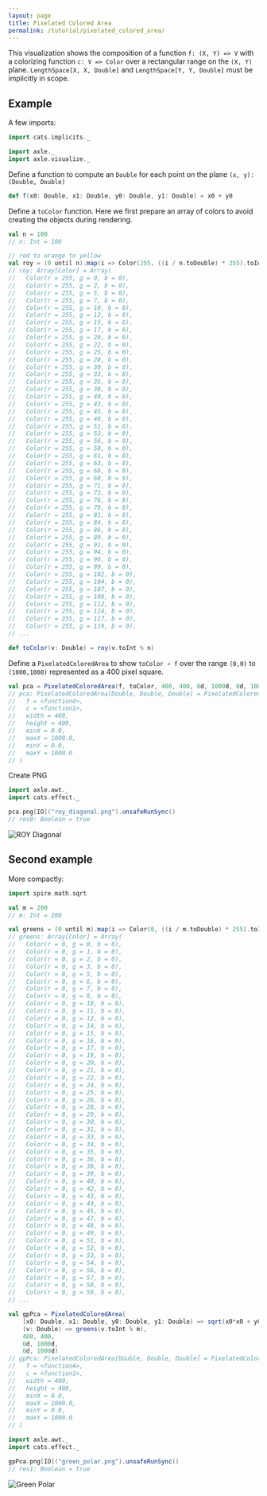 ```yaml
---
layout: page
title: Pixelated Colored Area
permalink: /tutorial/pixelated_colored_area/
---
```


This visualization shows the composition of a function `f: (X, Y) => V` with a
colorizing function `c: V => Color`
over a rectangular range on the `(X, Y)` plane.
`LengthSpace[X, X, Double]` and
`LengthSpace[Y, Y, Double]` must be implicitly in scope.

## Example

A few imports:

```scala
import cats.implicits._

import axle._
import axle.visualize._
```

Define a function to compute an `Double` for each point on the plane `(x, y): (Double, Double)`

```scala
def f(x0: Double, x1: Double, y0: Double, y1: Double) = x0 + y0
```

Define a `toColor` function.
Here we first prepare an array of colors to avoid creating the objects during rendering.

```scala
val n = 100
// n: Int = 100

// red to orange to yellow
val roy = (0 until n).map(i => Color(255, ((i / n.toDouble) * 255).toInt, 0)).toArray
// roy: Array[Color] = Array(
//   Color(r = 255, g = 0, b = 0),
//   Color(r = 255, g = 2, b = 0),
//   Color(r = 255, g = 5, b = 0),
//   Color(r = 255, g = 7, b = 0),
//   Color(r = 255, g = 10, b = 0),
//   Color(r = 255, g = 12, b = 0),
//   Color(r = 255, g = 15, b = 0),
//   Color(r = 255, g = 17, b = 0),
//   Color(r = 255, g = 20, b = 0),
//   Color(r = 255, g = 22, b = 0),
//   Color(r = 255, g = 25, b = 0),
//   Color(r = 255, g = 28, b = 0),
//   Color(r = 255, g = 30, b = 0),
//   Color(r = 255, g = 33, b = 0),
//   Color(r = 255, g = 35, b = 0),
//   Color(r = 255, g = 38, b = 0),
//   Color(r = 255, g = 40, b = 0),
//   Color(r = 255, g = 43, b = 0),
//   Color(r = 255, g = 45, b = 0),
//   Color(r = 255, g = 48, b = 0),
//   Color(r = 255, g = 51, b = 0),
//   Color(r = 255, g = 53, b = 0),
//   Color(r = 255, g = 56, b = 0),
//   Color(r = 255, g = 58, b = 0),
//   Color(r = 255, g = 61, b = 0),
//   Color(r = 255, g = 63, b = 0),
//   Color(r = 255, g = 66, b = 0),
//   Color(r = 255, g = 68, b = 0),
//   Color(r = 255, g = 71, b = 0),
//   Color(r = 255, g = 73, b = 0),
//   Color(r = 255, g = 76, b = 0),
//   Color(r = 255, g = 79, b = 0),
//   Color(r = 255, g = 81, b = 0),
//   Color(r = 255, g = 84, b = 0),
//   Color(r = 255, g = 86, b = 0),
//   Color(r = 255, g = 89, b = 0),
//   Color(r = 255, g = 91, b = 0),
//   Color(r = 255, g = 94, b = 0),
//   Color(r = 255, g = 96, b = 0),
//   Color(r = 255, g = 99, b = 0),
//   Color(r = 255, g = 102, b = 0),
//   Color(r = 255, g = 104, b = 0),
//   Color(r = 255, g = 107, b = 0),
//   Color(r = 255, g = 109, b = 0),
//   Color(r = 255, g = 112, b = 0),
//   Color(r = 255, g = 114, b = 0),
//   Color(r = 255, g = 117, b = 0),
//   Color(r = 255, g = 119, b = 0),
// ...

def toColor(v: Double) = roy(v.toInt % n)
```

Define a `PixelatedColoredArea` to show `toColor ∘ f` over the range `(0,0)` to `(1000,1000)`
represented as a 400 pixel square.

```scala
val pca = PixelatedColoredArea(f, toColor, 400, 400, 0d, 1000d, 0d, 1000d)
// pca: PixelatedColoredArea[Double, Double, Double] = PixelatedColoredArea(
//   f = <function4>,
//   c = <function1>,
//   width = 400,
//   height = 400,
//   minX = 0.0,
//   maxX = 1000.0,
//   minY = 0.0,
//   maxY = 1000.0
// )
```

Create PNG

```scala
import axle.awt._
import cats.effect._

pca.png[IO]("roy_diagonal.png").unsafeRunSync()
// res0: Boolean = true
```

![ROY Diagonal](/tutorial/images/roy_diagonal.png)

## Second example

More compactly:

```scala
import spire.math.sqrt

val m = 200
// m: Int = 200

val greens = (0 until m).map(i => Color(0, ((i / m.toDouble) * 255).toInt, 0)).toArray
// greens: Array[Color] = Array(
//   Color(r = 0, g = 0, b = 0),
//   Color(r = 0, g = 1, b = 0),
//   Color(r = 0, g = 2, b = 0),
//   Color(r = 0, g = 3, b = 0),
//   Color(r = 0, g = 5, b = 0),
//   Color(r = 0, g = 6, b = 0),
//   Color(r = 0, g = 7, b = 0),
//   Color(r = 0, g = 8, b = 0),
//   Color(r = 0, g = 10, b = 0),
//   Color(r = 0, g = 11, b = 0),
//   Color(r = 0, g = 12, b = 0),
//   Color(r = 0, g = 14, b = 0),
//   Color(r = 0, g = 15, b = 0),
//   Color(r = 0, g = 16, b = 0),
//   Color(r = 0, g = 17, b = 0),
//   Color(r = 0, g = 19, b = 0),
//   Color(r = 0, g = 20, b = 0),
//   Color(r = 0, g = 21, b = 0),
//   Color(r = 0, g = 22, b = 0),
//   Color(r = 0, g = 24, b = 0),
//   Color(r = 0, g = 25, b = 0),
//   Color(r = 0, g = 26, b = 0),
//   Color(r = 0, g = 28, b = 0),
//   Color(r = 0, g = 29, b = 0),
//   Color(r = 0, g = 30, b = 0),
//   Color(r = 0, g = 31, b = 0),
//   Color(r = 0, g = 33, b = 0),
//   Color(r = 0, g = 34, b = 0),
//   Color(r = 0, g = 35, b = 0),
//   Color(r = 0, g = 36, b = 0),
//   Color(r = 0, g = 38, b = 0),
//   Color(r = 0, g = 39, b = 0),
//   Color(r = 0, g = 40, b = 0),
//   Color(r = 0, g = 42, b = 0),
//   Color(r = 0, g = 43, b = 0),
//   Color(r = 0, g = 44, b = 0),
//   Color(r = 0, g = 45, b = 0),
//   Color(r = 0, g = 47, b = 0),
//   Color(r = 0, g = 48, b = 0),
//   Color(r = 0, g = 49, b = 0),
//   Color(r = 0, g = 51, b = 0),
//   Color(r = 0, g = 52, b = 0),
//   Color(r = 0, g = 53, b = 0),
//   Color(r = 0, g = 54, b = 0),
//   Color(r = 0, g = 56, b = 0),
//   Color(r = 0, g = 57, b = 0),
//   Color(r = 0, g = 58, b = 0),
//   Color(r = 0, g = 59, b = 0),
// ...

val gpPca = PixelatedColoredArea(
    (x0: Double, x1: Double, y0: Double, y1: Double) => sqrt(x0*x0 + y0*y0),
    (v: Double) => greens(v.toInt % m),
    400, 400,
    0d, 1000d,
    0d, 1000d)
// gpPca: PixelatedColoredArea[Double, Double, Double] = PixelatedColoredArea(
//   f = <function4>,
//   c = <function1>,
//   width = 400,
//   height = 400,
//   minX = 0.0,
//   maxX = 1000.0,
//   minY = 0.0,
//   maxY = 1000.0
// )

import axle.awt._
import cats.effect._

gpPca.png[IO]("green_polar.png").unsafeRunSync()
// res1: Boolean = true
```

![Green Polar](/tutorial/images/green_polar.png)
